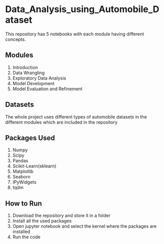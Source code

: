 # Data_Analysis_using_Automobile_Dataset

This repository has 5 notebooks with each module having different concepts.

## Modules
1. Introduction
2. Data Wrangling
3. Exploratory Data Analysis
4. Model Development
5. Model Evaluation and Refinement

## Datasets
The whole project uses different types of automobile datasets in the different modules which are included in the repository

## Packages Used
1. Numpy
2. Scipy
3. Pandas
4. Scikit-Learn(sklearn)
5. Matplotlib
6. Seaborn
7. IPyWidgets
8. tqdm

## How to Run

1. Download the repository and store it in a folder
2. Install all the used packages
3. Open jupyter notebook and select the kernel where the packages are installed
4. Run the code
